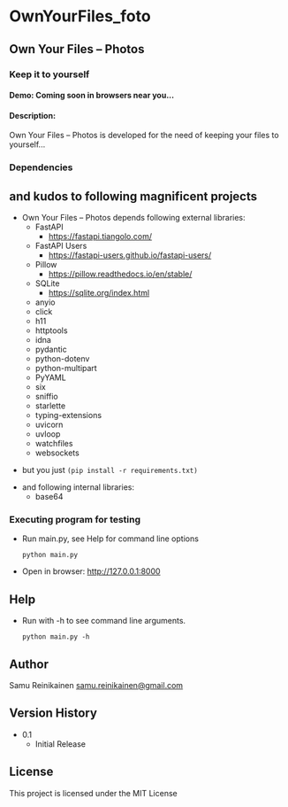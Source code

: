 # OwnYourFiles_foto
## Own Your Files – Photos
### Keep it to yourself
#### Demo: Coming soon in browsers near you...
#### Description:

Own Your Files – Photos is developed for the need of keeping your files to yourself...

### Dependencies
## and kudos to following magnificent projects
* Own Your Files – Photos depends following external libraries:
    * FastAPI
        - https://fastapi.tiangolo.com/
    * FastAPI Users
        - https://fastapi-users.github.io/fastapi-users/
    * Pillow
        - https://pillow.readthedocs.io/en/stable/
    * SQLite
        - https://sqlite.org/index.html
    * anyio
    * click
    * h11
    * httptools
    * idna
    * pydantic
    * python-dotenv
    * python-multipart
    * PyYAML
    * six
    * sniffio
    * starlette
    * typing-extensions
    * uvicorn
    * uvloop
    * watchfiles
    * websockets
- but you just ```(pip install -r requirements.txt)```
* and following internal libraries:
    * base64

### Executing program for testing

* Run main.py, see Help for command line options
    ```
    python main.py
    ```
* Open in browser: http://127.0.0.1:8000

## Help

* Run with -h to see command line arguments.
    ```
    python main.py -h
    ```

## Author

Samu Reinikainen
samu.reinikainen@gmail.com

## Version History

* 0.1
    * Initial Release

## License

This project is licensed under the MIT License